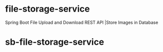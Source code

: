 # file-storage-service
Spring Boot File Upload and Download REST API |Store Images in Database
# sb-file-storage-service
